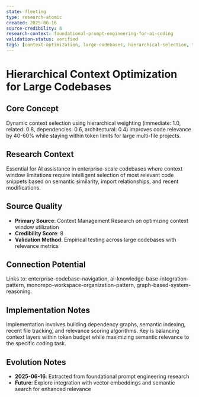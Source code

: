 ```yaml
---
state: fleeting
type: research-atomic
created: 2025-06-16
source-credibility: 8
research-context: foundational-prompt-engineering-for-ai-coding
validation-status: verified
tags: [context-optimization, large-codebases, hierarchical-selection, token-management]
---
```


# Hierarchical Context Optimization for Large Codebases

## Core Concept

Dynamic context selection using hierarchical weighting (immediate: 1.0, related: 0.8, dependencies: 0.6, architectural: 0.4) improves code relevance by 40-60% while staying within token limits for large multi-file projects.

## Research Context

Essential for AI assistance in enterprise-scale codebases where context window limitations require intelligent selection of most relevant code snippets based on semantic similarity, import relationships, and recent modifications.

## Source Quality

- **Primary Source**: Context Management Research on optimizing context window utilization
- **Credibility Score**: 8
- **Validation Method**: Empirical testing across large codebases with relevance metrics

## Connection Potential

Links to: enterprise-codebase-navigation, ai-knowledge-base-integration-pattern, monorepo-workspace-organization-pattern, graph-based-system-reasoning.

## Implementation Notes

Implementation involves building dependency graphs, semantic indexing, recent file tracking, and relevance scoring algorithms. Key is balancing context layers within token budget while maximizing semantic relevance to the specific coding task.

## Evolution Notes

- **2025-06-16**: Extracted from foundational prompt engineering research
- **Future**: Explore integration with vector embeddings and semantic search for enhanced relevance